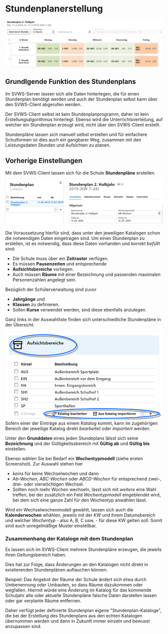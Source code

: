 # Stundenplanerstellung

![Beispielstundenplan für einen Schüler der EF](./graphics/SVWS_stundenplan_beispiel.png "Ein Beispielstundenplan in der A-Woche für die EF.")

## Grundlgende Funktion des Stundenplans

Im SVWS-Server lassen sich alle Daten hinterlegen, die für einen Stundenplan benötigt werden und auch der Stundenplan selbst kann über den SVWS-Client abgerufen werden.

Der SVWS-Client selbst ist kein Stundenplanprogramm, daher ist kein Erstellungsalgorithmus hinterlegt. Ebenso wird die Unterrichtsverteilung, auf welcher ein Stundenplan erzeugt wird, nicht über den SVWS-Client erstellt.

Stundenpläne lassen sich manuell selbst erstellen und für einfachere Schulformen ist dies auch ein gangbarer Weg, zusammen mit den Leistungsdaten Stunden und Aufsichten zu planen.

## Vorherige Einstellungen

Mit dem SVWS-Client lassen sich für die Schule **Stundenpläne** erstellen.

![Die Stundenpläne werden verwaltet und ihre Daten lassen sich über die Tabs einstelle](./graphics/SVWS_stundenplan_grunddaten.png "Wählen Sie in der Auswahlliste den Stundenplan oder legen Sie einen neuen an. Dann stellen Sie die Grundaten ein und navigieren über die Tabs zu den weiteren Einstellungen.")

Die Voraussetzung hierfür sind, dass unter den jeweiligen Katalogen schon die notwendigen Daten eingetragen sind. Um einen Stundenplan zu erstellen, ist es notwendig, dass diese Daten vorhanden und *korrekt befüllt* sind:
* Die Schule muss über ein **Zeitraster** verfügen.
* Es müssen **Pausenzeiten** und entsprechende
* **Aufsichtsbereiche** vorliegen.
* Auch müssen **Räume** mit einer Bezeichnung und passenden maximalen Personenzahlen angelegt sein.

Bezüglich der Schülerverwaltung sind zuvor
* **Jahrgänge** und
* **Klassen** zu definieren.
* Sollen **Kurse** verwendet werden, sind diese ebenfalls anzulegen.

Ganz links in der Auswahlliste finden sich unterschiedliche Stundenpläne in der Übersicht.

![Unter dem jeweiligen Bereich kann der zugehörige Kataloge bearbeitet/importiert werden](./graphics/SVWS_stundenplan_importieren.png "Klappen Sie den Bereich auf und bearbeiten Sie den Katalog - sollte er schon fertig sein, kann er direkt importiert werden.")
Sofern einer der Einträge aus einem *Katalog* kommt, kann im zugehörigen Bereich der jeweilige Katalog direkt *bearbeitet* oder *importiert* werden.

Unter den **Grunddaten** eines jeden Stundeplans lälsst sich seine **Bezeichnung** und der Gültigkeitssbereich mit **Gültig ab** und **Gültig bis** einstellen. 

Ebenso wählen Sie bei Bedarf ein **Wochentypmodell** (siehe ersten Screenshot). Zur Auswahl stehen hier
* *keins* für keine Wechselwochen und dann
* *Ab-Wochen*, *ABC-Wochen* oder *ABCD-Wochen* für entsprechend zwei-, drei- oder vierwöchtigen Wechsel.
* Sollten noch mehr Wochen wechseln, lässt sich mit *weitere* eine Wahl treffen, bei der zusätzlich ein Feld *Wochentypmodell* eingeblendet wird, bei dem sich eine ganze Zahl für den Wochentyp anwählen lässt.

Wird ein Wechselwochenmodell gewählt, lassen sich auch die **Kalenderwochen** whählen, jeweils mit der *KW* und ihrem Datumsbereich und welcher *Wochentyp* - also A, B, C usw. - für diese KW gelten soll. Somit sind auch unregelmäßige Muster einstellbar.

### Zusammenhang der Kataloge mit dem Stundenplan

Es lassen sich im SVWS-Client mehrere Stundenpläne erzeugen, die jeweils ihren Geltungsbereich haben.

Dies hat zur Folge, dass Änderungen an den Katalogen nicht direkt in existierenden Stundenplänen auftauchen können.

Beispiel: Das Angebot der Räume der Schule ändert sich etwa durch Umbenennung oder Umbauten, so dass Räume dazukommen oder wegfallen. Hiermit würde eine Änderung im Katalog für das kommende Schuljahr alte oder aktuelle Stundenpläne falsche Daten darstellen lassen oder gar verplante Räume entfernen.

Daher verfügt jeder definierte Stundenplan eigene "Stundenplan-Kataloge", die bei der Erstellung des Stundenplans aus den echten Katalogen übernommen werden und dann in Zukunft immer einzeln und bewusst anzupassen sind.